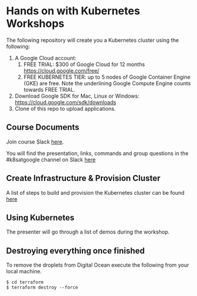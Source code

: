 # Hands on with Kubernetes Workshops

The following repository will create you a Kubernetes cluster using the following:

1. A Google Cloud account:
    1. FREE TRIAL: $300 of Google Cloud for 12 months https://cloud.google.com/free/ 
    2. FREE KUBERNETES TIER: up to 5 nodes of Google Container Engine (GKE) are free. Note the underlining Google Compute Engine counts towards FREE TRIAL.    
2. Download Google SDK for Mac, Linux or Windows: https://cloud.google.com/sdk/downloads 
3. Clone of this repo to upload applications. 

## Course Documents

Join course Slack [here](http://54.242.94.98/). 

You will find the presentation, links, commands and group questions in the #k8satgoogle channel on Slack [here](https://kismatic.slack.com/messages/C4V9PELKG/)

## Create Infrastructure & Provision Cluster

A list of steps to build and provision the Kubernetes cluster can be found [here](docs/3-build-cluster.md)

## Using Kubernetes

The presenter will go through a list of demos during the workshop.

## Destroying everything once finished

To remove the droplets from Digital Ocean execute the following from your local machine.

```
$ cd terraform
$ terraform destroy --force
```
